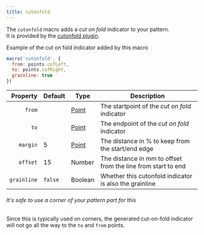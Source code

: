 ```yaml
---
title: cutonfold
---
```


The `cutonfold` macro adds a _cut on fold_ indicator to your pattern.\
It is provided by the [cutonfold plugin](/reference/plugins/cutonfold).

<Example part="plugin_cutonfold">
Example of the cut on fold indicator added by this macro
</Example>

```js
macro('cutonfold', {
  from: points.cofLeft,
  to: points.cofRight,
  grainline: true
})
```

| Property    | Default | Type                | Description |
|------------:|---------|---------------------|-------------|
| `from`      |         | [Point](/reference/api/point) | The startpoint of the _cut on fold_ indicator |
| `to`        |         | [Point](/reference/api/point) | The endpoint of the _cut on fold_ indicator |
| `margin`    | 5       | [Point](/reference/api/point) | The distance in % to keep from the start/end edge |
| `offset`    | 15      | Number              | The distance in mm to offset from the line from start to end |
| `grainline` | `false` | Boolean             | Whether this cutonfold indicator is also the grainline |

<Note>

###### It's safe to use a corner of your pattern part for this

Since this is typically used on corners, the generated cut-on-fold indicator
will not go all the way to the `to` and `from` points.

</Note>
